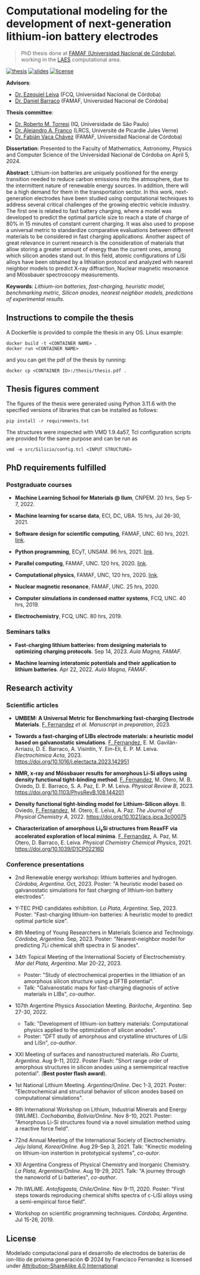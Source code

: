 # Computational modeling for the development of next-generation lithium-ion battery electrodes

> PhD thesis done at [FAMAF (Universidad Nacional de Córdoba)](https://www.famaf.unc.edu.ar/), working in the [LAES](http://www.laesunc.com/laes/) computational area.

[![thesis](https://img.shields.io/badge/rdu-thesis-e59b63)](https://rdu.unc.edu.ar/handle/11086/nid)
[![slides](https://img.shields.io/badge/dissertation-slides-f6bc0d)](https://docs.google.com/presentation/d/1AJjBloOVPwDa9H68Ac1sZ8KyvpRNlKRnkjJMwA76x50/edit?usp=sharing)
[![license](https://img.shields.io/badge/license-cc%20by%20sa%204.0-15a300)](https://creativecommons.org/licenses/by-sa/4.0/)

**Advisors**: 
+ [Dr. Ezequiel Leiva](https://scholar.google.com/citations?user=Hi9f4aUAAAAJ&hl=en) (FCQ, Universidad Nacional de Córdoba) 
+ [Dr. Daniel Barraco](https://scholar.google.com/citations?user=DzOhPJMAAAAJ&hl=en) (FAMAF, Universidad Nacional de Córdoba)

**Thesis committee**: 
+ [Dr. Roberto M. Torresi](https://scholar.google.com/citations?user=1EOqiw0AAAAJ&hl=en&oi=ao) (IQ, Universidade de São Paulo)
+ [Dr. Alejandro A. Franco](https://scholar.google.com/citations?user=tzx61H8AAAAJ&hl=en&oi=ao) (LRCS, Université de Picardie Jules Verne)
+ [Dr. Fabián Vaca Chávez](https://scholar.google.com/citations?user=XZEcNGQAAAAJ&hl=en&oi=ao) (FAMAF, Universidad Nacional de Córdoba)

**Dissertation**: Presented to the Faculty of Mathematics, Astronomy, Physics and Computer Science of the Universidad Nacional de Córdoba on April 5, 2024.

**Abstract**: Lithium-ion batteries are uniquely positioned for the energy transition needed to reduce carbon emissions into the atmosphere, due to the intermittent nature of renewable energy sources. In addition, there will be a high demand for them in the transportation sector. In this work, next-generation electrodes have been studied using computational techniques to address several critical challenges of the growing electric vehicle industry. The first one is related to fast battery charging, where a model was developed to predict the optimal particle size to reach a state of charge of 80% in 15 minutes of constant current charging. It was also used to propose a universal metric to standardize comparative evaluations between different materials to be considered in fast charging applications. Another aspect of great relevance in current research is the consideration of materials that allow storing a greater amount of energy than the current ones, among which silicon anodes stand out. In this field, atomic configurations of LiSi alloys have been obtained by a lithiation protocol and analyzed with nearest neighbor models to predict X-ray diffraction, Nuclear magnetic resonance and Mössbauer spectroscopy measurements.

**Keywords**: _Lithium-ion batteries, fast-charging, heuristic model, benchmarking metric, Silicon anodes, nearest neighbor models, predictions of experimental results_.


## Instructions to compile the thesis

A Dockerfile is provided to compile the thesis in any OS. Linux example:
```
docker build -t <CONTAINER NAME> .
docker run <CONTAINER NAME>
```
and you can get the pdf of the thesis by running:
```
docker cp <CONTAINER ID>:/thesis/thesis.pdf .
```


## Thesis figures comment

The figures of the thesis were generated using Python 3.11.6 with the specified
versions of libraries that can be installed as follows:
```
pip install -r requirements.txt
```

The structures were inspected with VMD 1.9.4a57, Tcl configuration scripts are 
provided for the same purpose and can be run as
```
vmd -e src/Silicio/config.tcl <INPUT STRUCTURE>
```


## PhD requirements fulfilled

### Postgraduate courses

+ **Machine Learning School for Materials @ Ilum**, CNPEM. 20 hrs, Sep 5-7, 2022.

+ **Machine learning for scarse data**, ECI, DC, UBA. 15 hrs, Jul 26-30, 2021.

+ **Software design for scientific computing**, FAMAF, UNC. 60 hrs, 2021. 
[link](https://github.com/leliel12/diseno_sci_sfw).

+ **Python programming**, ECyT, UNSAM. 96 hrs, 2021.
[link](https://github.com/python-unsam/Programacion_en_Python_UNSAM).

+ **Parallel computing**, FAMAF, UNC. 120 hrs, 2020. 
[link](https://cs.famaf.unc.edu.ar/~nicolasw/Docencia/CP/2020/index.html).

+ **Computational physics**, FAMAF, UNC, 120 hrs, 2020.
[link](https://github.com/fernandezfran/fiscomp).

+ **Nuclear magnetic resonance**, FAMAF, UNC. 25 hrs, 2020.

+ **Computer simulations in condensed matter systems**, FCQ, UNC. 40 hrs, 2019.

+ **Electrochemistry**, FCQ, UNC. 80 hrs, 2019.


### Seminars talks

+ **Fast-charging lithium batteries: from designing materials to optimizing 
charging protocols**. Sep 14, 2023. _Aula Magna, FAMAF._

+ **Machine learning interatomic potentials and their application to lithium 
batteries**. Apr 22, 2022. _Aula Magna, FAMAF._ 


## Research activity

### Scientific articles

+ **UMBEM: A Universal Metric for Benchmarking fast-charging Electrode Materials**.
<ins>F. Fernandez</ins> _et al_. _Manuscript in preparation_, 2023.

+ **Towards a fast-charging of LIBs electrode materials: a heuristic model based on galvanostatic simulations**. <ins>F. Fernandez</ins>, E. M. Gavilán-Arriazu, D. E. Barraco, A. Visintín, Y. Ein-Eli, E. P. M. Leiva. _Electrochimica Acta_, 2023. https://doi.org/10.1016/j.electacta.2023.142951

+ **NMR, x-ray and Mössbauer results for amorphous Li-Si alloys using density functional tight-binding method**. <ins>F. Fernandez</ins>, M. Otero, M. B. Oviedo, D. E. Barraco, S. A. Paz, E. P. M. Leiva. _Physical Review B_, 2023. https://doi.org/10.1103/PhysRevB.108.144201

+ **Density functional tight-binding model for Lithium-Silicon alloys**. B. Oviedo, <ins>F. Fernandez</ins>, M. Otero, E. Leiva, A. Paz. _The Journal of Physical Chemistry A_, 2022. https://doi.org/10.1021/acs.jpca.3c00075

+ **Characterization of amorphous Li<sub>x</sub>Si structures from ReaxFF via accelerated exploration of local minima**. <ins>F. Fernandez</ins>, A. Paz, M. Otero, D. Barraco, E. Leiva. _Physical Chemistry Chemical Physics_, 2021. https://doi.org/10.1039/D1CP02216D

### Conference presentations

+ 2nd Renewable energy workshop: lithium batteries and hydrogen. _Córdoba, 
Argentina_. Oct, 2023. Poster: "A heuristic model based on galvanostatic 
simulations for fast charging of lithium-ion battery electrodes".

+ Y-TEC PHD candidates exhibition. _La Plata, Argentina_. Sep, 2023. Poster:
"Fast-charging lithium-ion batteries: A heuristic model to predict optimal 
particle size".

+ 8th Meeting of Young Researchers in Materials Science and Technology. _Córdoba,
Argentina_. Sep, 2023. Poster: "Nearest-neighbor model for predicting 7Li 
chemical shift spectra in Si anodes".

+ 34th Topical Meeting of the International Society of Electrochemistry. _Mar del 
Plata, Argentina_. Mar 20-22, 2023. 
    - Poster: "Study of electrochemical properties in the lithiation of an 
    amorphous silicon structure using a DFTB potential".
    - Talk: "Galvanostatic maps for fast-charging diagnosis of active materials 
    in LIBs", _co-author_.

+ 107th Argentine Physics Association Meeting. _Bariloche, Argentina_. 
Sep 27-30, 2022.
    - Talk: "Development of lithium-ion battery materials: Computational physics 
    applied to the optimization of silicon anodes".
    - Poster: "DFT study of amorphous and crystalline structures of LiSi and 
    LiSn", _co-author_. 

+ XXI Meeting of surfaces and nanostructured materials. _Río Cuarto, Argentina_. 
Aug 9-11, 2022. Poster Flash: "Short range order of amorphous structures in
silicon anodes using a semiempirical reactive potential". (**Best poster flash 
award**).

+ 1st National Lithium Meeting. _Argentina/Online_. Dec 1-3, 2021. Poster: 
"Electrochemical and structural behavior of silicon anodes based on computational 
simulations".

+ 8th International Workshop on Lithium, Industrial Minerals and Energy (IWLiME).
_Cochabamba, Bolivia/Online_. Nov 8-10, 2021. Poster: "Amorphous Li-Si structures 
found via a novel simulation method using a reactive force field". 

+ 72nd Annual Meeting of the International Society of Electrochemistry. 
_Jeju Island, Korea/Online_. Aug 29-Sep 3, 2021. Talk: "Kinectic modeling on 
lithium-ion instertion in prototypical systems", _co-autor_.

+ XII Argentina Congress of Physical Chemistry and Inorganic Chemistry. _La 
Plata, Argentina/Online_. Aug 19-29, 2021. Talk: "A journey through the nanoworld 
of Li batteries", _co-author_.

+ 7th IWLiME. _Antofagasta, Chile/Online_. Nov 9-11, 2020. Poster: "First steps 
towards reproducing chemical shifts spectra of c-LiSi alloys using a 
semi-empirical force field".

+ Workshop on scientific programming techniques. _Córdoba, Argentina_. Jul 15-26, 2019.


## License

Modelado computacional para el desarrollo de electrodos de baterías de ion-litio 
de próxima generación © 2024 by Francisco Fernandez is licensed under 
[Attribution-ShareAlike 4.0 International](http://creativecommons.org/licenses/by-sa/4.0/)
